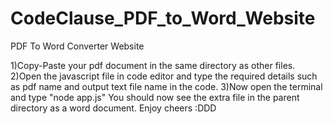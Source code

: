 # CodeClause_PDF_to_Word_Website
PDF To Word Converter Website

1)Copy-Paste your pdf document in the same directory as other files.
2)Open the javascript file in code editor and type the required details such as pdf name and output text file name in the code.
3)Now open the terminal and type "node app.js"
You should now see the extra file in the parent directory as a word document.
Enjoy cheers :DDD
